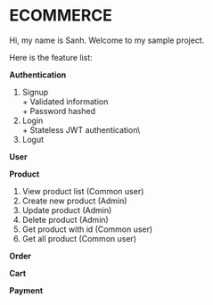 # ECOMMERCE

Hi, my name is Sanh. 
Welcome to my sample project.

Here is the feature list:

**Authentication**
  1. Signup\
    + Validated information\
    + Password hashed
  2. Login\
    + Stateless JWT authentication\
  3. Logut

**User**

**Product**
  1. View product list (Common user)
  2. Create new product (Admin)
  3. Update product (Admin)
  4. Delete product (Admin)
  5. Get product with id (Common user)
  6. Get all product (Common user)
    
**Order**

**Cart**

**Payment**
